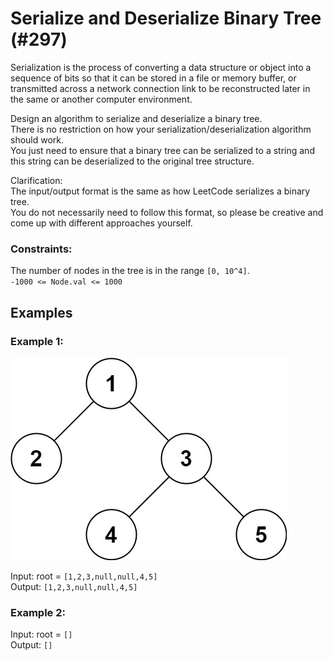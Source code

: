 # Serialize and Deserialize Binary Tree (#297)

Serialization is the process of converting a data structure or object into a sequence of bits 
so that it can be stored in a file or memory buffer, or transmitted across a network connection link 
to be reconstructed later in the same or another computer environment.  

Design an algorithm to serialize and deserialize a binary tree.  
There is no restriction on how your serialization/deserialization algorithm should work.  
You just need to ensure that a binary tree can be serialized to a string and 
this string can be deserialized to the original tree structure.  

Clarification:  
The input/output format is the same as how LeetCode serializes a binary tree.  
You do not necessarily need to follow this format, 
so please be creative and come up with different approaches yourself.

### Constraints:

The number of nodes in the tree is in the range `[0, 10^4]`.  
`-1000 <= Node.val <= 1000`  

## Examples

### Example 1:

![Example](Example.jpg)

Input: root = `[1,2,3,null,null,4,5]`  
Output: `[1,2,3,null,null,4,5]`  

### Example 2:

Input: root = `[]`  
Output: `[]`  
